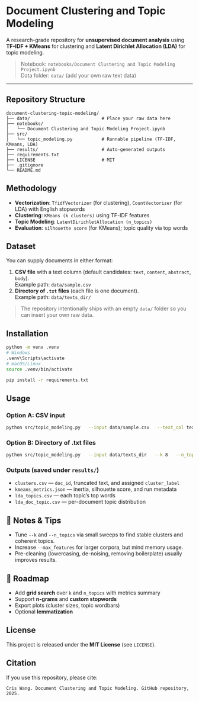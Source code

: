 # Document Clustering and Topic Modeling

A research-grade repository for **unsupervised document analysis** using **TF-IDF + KMeans** for clustering and **Latent Dirichlet Allocation (LDA)** for topic modeling.

> Notebook: `notebooks/Document Clustering and Topic Modeling Project.ipynb`  
> Data folder: `data/` (add your own raw text data)

---

## Repository Structure
```
document-clustering-topic-modeling/
├── data/                           # Place your raw data here
├── notebooks/
│   └── Document Clustering and Topic Modeling Project.ipynb
├── src/
│   └── topic_modeling.py           # Runnable pipeline (TF-IDF, KMeans, LDA)
├── results/                        # Auto-generated outputs
├── requirements.txt
├── LICENSE                         # MIT
├── .gitignore
└── README.md
```

## Methodology
- **Vectorization**: `TfidfVectorizer` (for clustering), `CountVectorizer` (for LDA) with English stopwords
- **Clustering**: `KMeans (k clusters)` using TF-IDF features
- **Topic Modeling**: `LatentDirichletAllocation (n_topics)`
- **Evaluation**: `silhouette score` (for KMeans); topic quality via top words

## Dataset
You can supply documents in either format:
1. **CSV file** with a text column (default candidates: `text`, `content`, `abstract`, `body`).  
   Example path: `data/sample.csv`
2. **Directory of `.txt` files** (each file is one document).  
   Example path: `data/texts_dir/`

> The repository intentionally ships with an empty `data/` folder so you can insert your own raw data.

## Installation
```bash
python -m venv .venv
# Windows
.venv\Scripts\activate
# macOS/Linux
source .venv/bin/activate

pip install -r requirements.txt
```

## Usage
### Option A: CSV input
```bash
python src/topic_modeling.py   --input data/sample.csv   --text_col text   --k 8   --n_topics 10
```

### Option B: Directory of .txt files
```bash
python src/topic_modeling.py   --input data/texts_dir   --k 8   --n_topics 10
```

### Outputs (saved under `results/`)
- `clusters.csv` — `doc_id`, truncated text, and assigned `cluster_label`  
- `kmeans_metrics.json` — inertia, silhouette score, and run metadata  
- `lda_topics.csv` — each topic’s top words  
- `lda_doc_topic.csv` — per-document topic distribution

## 🧪 Notes & Tips
- Tune `--k` and `--n_topics` via small sweeps to find stable clusters and coherent topics.
- Increase `--max_features` for larger corpora, but mind memory usage.
- Pre-cleaning (lowercasing, de-noising, removing boilerplate) usually improves results.

## 🚀 Roadmap
- Add **grid search** over `k` and `n_topics` with metrics summary
- Support **n-grams** and **custom stopwords**
- Export plots (cluster sizes, topic wordbars)
- Optional **lemmatization**

## License
This project is released under the **MIT License** (see `LICENSE`).

## Citation
If you use this repository, please cite:
```
Cris Wang. Document Clustering and Topic Modeling. GitHub repository, 2025.
```

